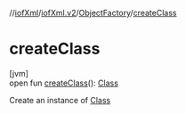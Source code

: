 //[iofXml](../../../index.md)/[iofXml.v2](../index.md)/[ObjectFactory](index.md)/[createClass](create-class.md)

# createClass

[jvm]\
open fun [createClass](create-class.md)(): [Class](../-class/index.md)

Create an instance of [Class](../-class/index.md)
